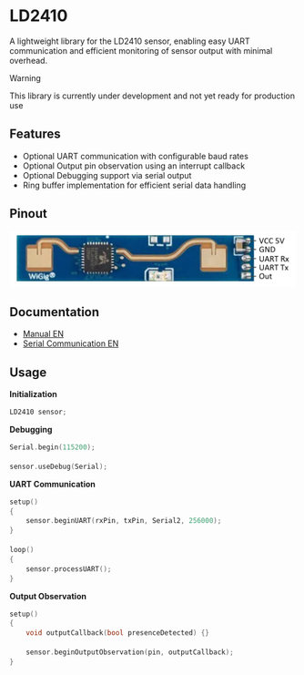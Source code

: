 # LD2410
A lightweight library for the LD2410 sensor, enabling easy UART communication and efficient monitoring of sensor output with minimal overhead.

> [!WARNING]  
> This library is currently under development and not yet ready for production use

## Features

- Optional UART communication with configurable baud rates
- Optional Output pin observation using an interrupt callback
- Optional Debugging support via serial output
- Ring buffer implementation for efficient serial data handling

## Pinout
![ld2410_pinout.png](/readme/ld2410_pinout.png)

## Documentation

- [Manual EN](docu/Manual.pdf)
- [Serial Communication EN](docu/Serial%20Communication.pdf)

## Usage

**Initialization**  
```cpp
LD2410 sensor;
```

**Debugging**  
```cpp
Serial.begin(115200);

sensor.useDebug(Serial);
```

**UART Communication**  
```cpp
setup() 
{
    sensor.beginUART(rxPin, txPin, Serial2, 256000); 
}

loop() 
{
    sensor.processUART();
}
```

**Output Observation**  
```cpp
setup() 
{
    void outputCallback(bool presenceDetected) {}

    sensor.beginOutputObservation(pin, outputCallback);
}
```

